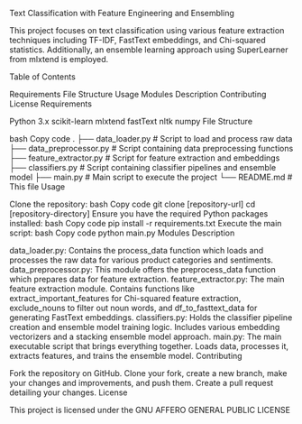 Text Classification with Feature Engineering and Ensembling

This project focuses on text classification using various feature extraction techniques including TF-IDF, FastText embeddings, and Chi-squared statistics. Additionally, an ensemble learning approach using SuperLearner from mlxtend is employed.

Table of Contents

Requirements
File Structure
Usage
Modules Description
Contributing
License
Requirements

Python 3.x
scikit-learn
mlxtend
fastText
nltk
numpy
File Structure

bash
Copy code
.
├── data_loader.py          # Script to load and process raw data
├── data_preprocessor.py    # Script containing data preprocessing functions
├── feature_extractor.py    # Script for feature extraction and embeddings
├── classifiers.py          # Script containing classifier pipelines and ensemble model
├── main.py                 # Main script to execute the project
└── README.md               # This file
Usage

Clone the repository:
bash
Copy code
git clone [repository-url]
cd [repository-directory]
Ensure you have the required Python packages installed:
bash
Copy code
pip install -r requirements.txt
Execute the main script:
bash
Copy code
python main.py
Modules Description

data_loader.py: Contains the process_data function which loads and processes the raw data for various product categories and sentiments.
data_preprocessor.py: This module offers the preprocess_data function which prepares data for feature extraction.
feature_extractor.py: The main feature extraction module. Contains functions like extract_important_features for Chi-squared feature extraction, exclude_nouns to filter out noun words, and df_to_fasttext_data for generating FastText embeddings.
classifiers.py: Holds the classifier pipeline creation and ensemble model training logic. Includes various embedding vectorizers and a stacking ensemble model approach.
main.py: The main executable script that brings everything together. Loads data, processes it, extracts features, and trains the ensemble model.
Contributing

Fork the repository on GitHub.
Clone your fork, create a new branch, make your changes and improvements, and push them.
Create a pull request detailing your changes.
License

This project is licensed under the GNU AFFERO GENERAL PUBLIC LICENSE
